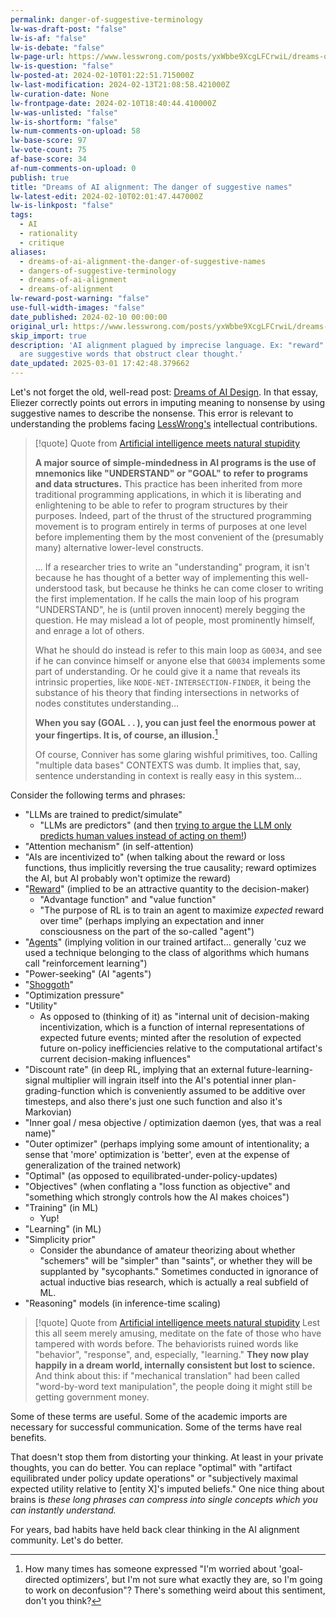 ```yaml
---
permalink: danger-of-suggestive-terminology
lw-was-draft-post: "false"
lw-is-af: "false"
lw-is-debate: "false"
lw-page-url: https://www.lesswrong.com/posts/yxWbbe9XcgLFCrwiL/dreams-of-ai-alignment-the-danger-of-suggestive-names
lw-is-question: "false"
lw-posted-at: 2024-02-10T01:22:51.715000Z
lw-last-modification: 2024-02-13T21:08:58.421000Z
lw-curation-date: None
lw-frontpage-date: 2024-02-10T18:40:44.410000Z
lw-was-unlisted: "false"
lw-is-shortform: "false"
lw-num-comments-on-upload: 58
lw-base-score: 97
lw-vote-count: 75
af-base-score: 34
af-num-comments-on-upload: 0
publish: true
title: "Dreams of AI alignment: The danger of suggestive names"
lw-latest-edit: 2024-02-10T02:01:47.447000Z
lw-is-linkpost: "false"
tags:
  - AI
  - rationality
  - critique
aliases:
  - dreams-of-ai-alignment-the-danger-of-suggestive-names
  - dangers-of-suggestive-terminology
  - dreams-of-ai-alignment
  - dreams-of-alignment
lw-reward-post-warning: "false"
use-full-width-images: "false"
date_published: 2024-02-10 00:00:00
original_url: https://www.lesswrong.com/posts/yxWbbe9XcgLFCrwiL/dreams-of-ai-alignment-the-danger-of-suggestive-names
skip_import: true
description: 'AI alignment plagued by imprecise language. Ex: "reward" and "shoggoth"
  are suggestive words that obstruct clear thought.'
date_updated: 2025-03-01 17:42:48.379662
---
```







Let's not forget the old, well-read post: [Dreams of AI Design](https://www.lesswrong.com/posts/p7ftQ6acRkgo6hqHb/dreams-of-ai-design). In that essay, Eliezer correctly points out errors in imputing meaning to nonsense by using suggestive names to describe the nonsense. This error is relevant to understanding the problems facing [LessWrong's](http://www.lesswrong.com) intellectual contributions.

> [!quote] Quote from [Artificial intelligence meets natural stupidity](https://www.inf.ed.ac.uk/teaching/courses/irm/mcdermott.pdf)
>
> **A major source of simple-mindedness in AI programs is the use of mnemonics like "UNDERSTAND" or "GOAL" to refer to programs and data structures.** This practice has been inherited from more traditional programming applications, in which it is liberating and enlightening to be able to refer to program structures by their purposes. Indeed, part of the thrust of the structured programming movement is to program entirely in terms of purposes at one level before implementing them by the most convenient of the (presumably many) alternative lower-level constructs.
>
> ... If a researcher tries to write an "understanding" program, it isn't because he has thought of a better way of implementing this well-understood task, but because he thinks he can come closer to writing the first implementation. If he calls the main loop of his program "UNDERSTAND", he is (until proven innocent) merely begging the question. He may mislead a lot of people, most prominently himself, and enrage a lot of others.
>
> What he should do instead is refer to this main loop as `G0034`, and see if he can convince himself or anyone else that `G0034` implements some part of understanding. Or he could give it a name that reveals its intrinsic properties, like `NODE-NET-INTERSECTION-FINDER`, it being the substance of his theory that finding intersections in networks of nodes constitutes understanding...
>
> **When you say (GOAL . . ), you can just feel the enormous power at your fingertips. It is, of course, an illusion.**[^1]
>
> Of course, Conniver has some glaring wishful primitives, too. Calling "multiple data bases" CONTEXTS was dumb. It implies that, say, sentence understanding in context is really easy in this system...

Consider the following terms and phrases:

- "LLMs are trained to predict/simulate"
  - "LLMs are predictors" (and then [trying to argue the LLM only predicts human values instead of acting on them!](https://www.lesswrong.com/posts/i5kijcjFJD6bn7dwq/evaluating-the-historical-value-misspecification-argument?commentId=AytgTwAwj8eGC8aSW))
- "Attention mechanism" (in self-attention)
- "AIs are incentivized to" (when talking about the reward or loss functions, thus implicitly reversing the true causality; reward optimizes the AI, but AI probably won't optimize the reward)
- "[Reward](https://www.lesswrong.com/posts/rmfjo4Wmtgq8qa2B7/think-carefully-before-calling-rl-policies-agents)" (implied to be an attractive quantity to the decision-maker)
  - "Advantage function" and "value function"
  - "The purpose of RL is to train an agent to maximize _expected_ reward over time" (perhaps implying an expectation and inner consciousness on the part of the so-called "agent")
- "[Agents](https://www.lesswrong.com/posts/rmfjo4Wmtgq8qa2B7/think-carefully-before-calling-rl-policies-agents)" (implying volition in our trained artifact... generally 'cuz we used a technique belonging to the class of algorithms which humans call "reinforcement learning")
- "Power-seeking" (AI "agents")
- "[Shoggoth](/against-shoggoth)"
- "Optimization pressure"
- "Utility"
  - As opposed to (thinking of it) as "internal unit of decision-making incentivization, which is a function of internal representations of expected future events; minted after the resolution of expected future on-policy inefficiencies relative to the computational artifact's current decision-making influences"
- "Discount rate" (in deep RL, implying that an external future-learning-signal multiplier will ingrain itself into the AI's potential inner plan-grading-function which is conveniently assumed to be additive over timesteps, and also there's just one such function and also it's Markovian)
- "Inner goal / mesa objective / optimization daemon (yes, that was a real name)"
- "Outer optimizer" (perhaps implying some amount of intentionality; a sense that 'more' optimization is 'better', even at the expense of generalization of the trained network)
- "Optimal" (as opposed to equilibrated-under-policy-updates)
- "Objectives" (when conflating a "loss function as objective" and "something which strongly controls how the AI makes choices")
- "Training" (in ML)
  - Yup!
- "Learning" (in ML)
- "Simplicity prior"
  - Consider the abundance of amateur theorizing about whether "schemers" will be "simpler" than "saints", or whether they will be supplanted by "sycophants." Sometimes conducted in ignorance of actual inductive bias research, which is actually a real subfield of ML.
- "Reasoning" models (in inference-time scaling)

> [!quote] Quote from [Artificial intelligence meets natural stupidity](https://www.inf.ed.ac.uk/teaching/courses/irm/mcdermott.pdf)
> Lest this all seem merely amusing, meditate on the fate of those who have tampered with words before. The behaviorists ruined words like "behavior", "response", and, especially, "learning." **They now play happily in a dream world, internally consistent but lost to science.** And think about this: if "mechanical translation" had been called "word-by-word text manipulation", the people doing it might still be getting government money.

Some of these terms are useful. Some of the academic imports are necessary for successful communication. Some of the terms have real benefits.

That doesn't stop them from distorting your thinking. At least in your private thoughts, you can do better. You can replace "optimal" with "artifact equilibrated under policy update operations" or "subjectively maximal expected utility relative to \[entity X\]'s imputed beliefs." One nice thing about brains is _these long phrases can compress into single concepts which you can instantly understand._

For years, bad habits have held back clear thinking in the AI alignment community. Let's do better.

[^1]: How many times has someone expressed "I'm worried about 'goal-directed optimizers', but I'm not sure what exactly they are, so I'm going to work on deconfusion"? There's something weird about this sentiment, don't you think?
